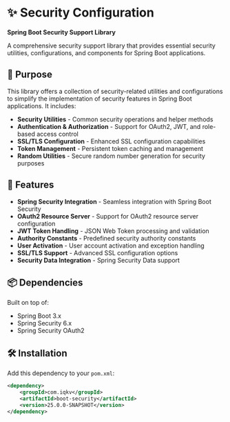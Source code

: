 # ✨ Security Configuration

**Spring Boot Security Support Library**

A comprehensive security support library that provides essential security utilities, configurations, and components for Spring Boot applications.

## 🎯 Purpose

This library offers a collection of security-related utilities and configurations to simplify the implementation of security features in Spring Boot applications. It includes:

- **Security Utilities** - Common security operations and helper methods
- **Authentication & Authorization** - Support for OAuth2, JWT, and role-based access control
- **SSL/TLS Configuration** - Enhanced SSL configuration capabilities
- **Token Management** - Persistent token caching and management
- **Random Utilities** - Secure random number generation for security purposes

## 🚀 Features

- **Spring Security Integration** - Seamless integration with Spring Boot Security
- **OAuth2 Resource Server** - Support for OAuth2 resource server configuration
- **JWT Token Handling** - JSON Web Token processing and validation
- **Authority Constants** - Predefined security authority constants
- **User Activation** - User account activation and exception handling
- **SSL/TLS Support** - Advanced SSL configuration options
- **Security Data Integration** - Spring Security Data support

## 📦 Dependencies

Built on top of:

- Spring Boot 3.x
- Spring Security 6.x
- Spring Security OAuth2

## 🛠️ Installation

Add this dependency to your `pom.xml`:

```xml
<dependency>
    <groupId>com.iqkv</groupId>
    <artifactId>boot-security</artifactId>
    <version>25.0.0-SNAPSHOT</version>
</dependency>
```
